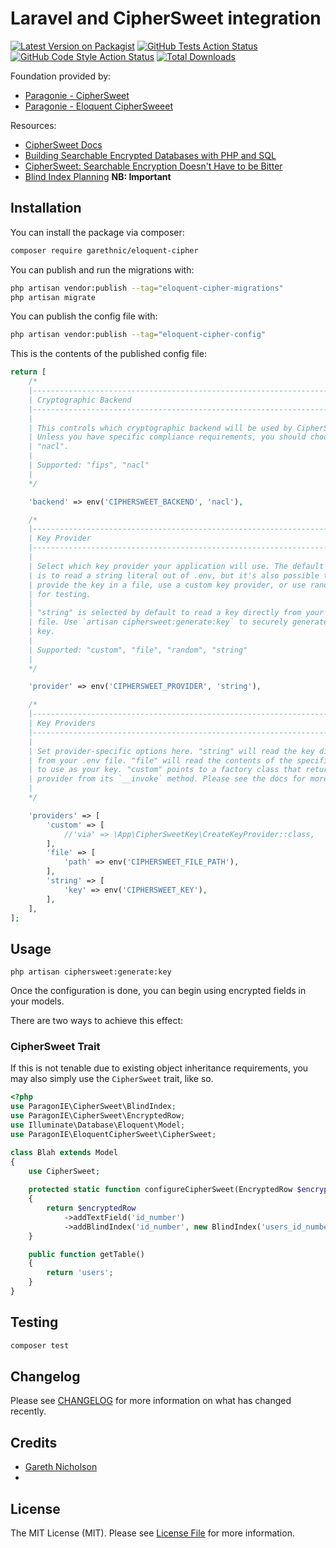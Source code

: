 
# Laravel and CipherSweet integration

[![Latest Version on Packagist](https://img.shields.io/packagist/v/garethnic/eloquent-cipher.svg?style=flat-square)](https://packagist.org/packages/garethnic/eloquent-cipher)
[![GitHub Tests Action Status](https://img.shields.io/github/workflow/status/garethnic/eloquent-cipher/run-tests?label=tests)](https://github.com/garethnic/eloquent-cipher/actions?query=workflow%3Arun-tests+branch%3Amain)
[![GitHub Code Style Action Status](https://img.shields.io/github/workflow/status/garethnic/eloquent-cipher/Check%20&%20fix%20styling?label=code%20style)](https://github.com/garethnic/eloquent-cipher/actions?query=workflow%3A"Check+%26+fix+styling"+branch%3Amain)
[![Total Downloads](https://img.shields.io/packagist/dt/garethnic/eloquent-cipher.svg?style=flat-square)](https://packagist.org/packages/garethnic/eloquent-cipher)

Foundation provided by:
- [Paragonie - CipherSweet](https://github.com/paragonie/ciphersweet)
- [Paragonie - Eloquent CipherSweeet](https://github.com/paragonie/eloquent-ciphersweet)

Resources:
- [CipherSweet Docs](https://ciphersweet.paragonie.com/)
- [Building Searchable Encrypted Databases with PHP and SQL](https://paragonie.com/blog/2017/05/building-searchable-encrypted-databases-with-php-and-sql)
- [CipherSweet: Searchable Encryption Doesn't Have to be Bitter](https://paragonie.com/blog/2019/01/ciphersweet-searchable-encryption-doesn-t-have-be-bitter)
- [Blind Index Planning](https://ciphersweet.paragonie.com/php/blind-index-planning) **NB: Important**

## Installation

You can install the package via composer:

```bash
composer require garethnic/eloquent-cipher
```

You can publish and run the migrations with:

```bash
php artisan vendor:publish --tag="eloquent-cipher-migrations"
php artisan migrate
```

You can publish the config file with:

```bash
php artisan vendor:publish --tag="eloquent-cipher-config"
```

This is the contents of the published config file:

```php
return [
    /*
    |--------------------------------------------------------------------------
    | Cryptographic Backend
    |--------------------------------------------------------------------------
    |
    | This controls which cryptographic backend will be used by CipherSweet.
    | Unless you have specific compliance requirements, you should choose
    | "nacl".
    |
    | Supported: "fips", "nacl"
    |
    */

    'backend' => env('CIPHERSWEET_BACKEND', 'nacl'),

    /*
    |--------------------------------------------------------------------------
    | Key Provider
    |--------------------------------------------------------------------------
    |
    | Select which key provider your application will use. The default option
    | is to read a string literal out of .env, but it's also possible to
    | provide the key in a file, use a custom key provider, or use random keys
    | for testing.
    |
    | "string" is selected by default to read a key directly from your .env
    | file. Use `artisan ciphersweet:generate:key` to securely generate that
    | key.
    |
    | Supported: "custom", "file", "random", "string"
    |
    */

    'provider' => env('CIPHERSWEET_PROVIDER', 'string'),

    /*
    |--------------------------------------------------------------------------
    | Key Providers
    |--------------------------------------------------------------------------
    |
    | Set provider-specific options here. "string" will read the key directly
    | from your .env file. "file" will read the contents of the specified file
    | to use as your key. "custom" points to a factory class that returns a
    | provider from its `__invoke` method. Please see the docs for more details.
    |
    */

    'providers' => [
        'custom' => [
            //'via' => \App\CipherSweetKey\CreateKeyProvider::class,
        ],
        'file' => [
            'path' => env('CIPHERSWEET_FILE_PATH'),
        ],
        'string' => [
            'key' => env('CIPHERSWEET_KEY'),
        ],
    ],
];
```

## Usage

```
php artisan ciphersweet:generate:key
```

Once the configuration is done, you can begin using encrypted fields in your models.

There are two ways to achieve this effect:

### CipherSweet Trait

If this is not tenable due to existing object inheritance requirements, you may also
simply use the `CipherSweet` trait, like so.

```php
<?php
use ParagonIE\CipherSweet\BlindIndex;
use ParagonIE\CipherSweet\EncryptedRow;
use Illuminate\Database\Eloquent\Model;
use ParagonIE\EloquentCipherSweet\CipherSweet;

class Blah extends Model
{
    use CipherSweet;
    
    protected static function configureCipherSweet(EncryptedRow $encryptedRow)
    {
        return $encryptedRow
            ->addTextField('id_number')
            ->addBlindIndex('id_number', new BlindIndex('users_id_number_index_1', [], 7));
    }

    public function getTable()
    {
        return 'users';
    }
}
```

## Testing

```bash
composer test
```

## Changelog

Please see [CHANGELOG](CHANGELOG.md) for more information on what has changed recently.

## Credits

- [Gareth Nicholson](https://github.com/garethnic)
- 
## License

The MIT License (MIT). Please see [License File](LICENSE.md) for more information.
